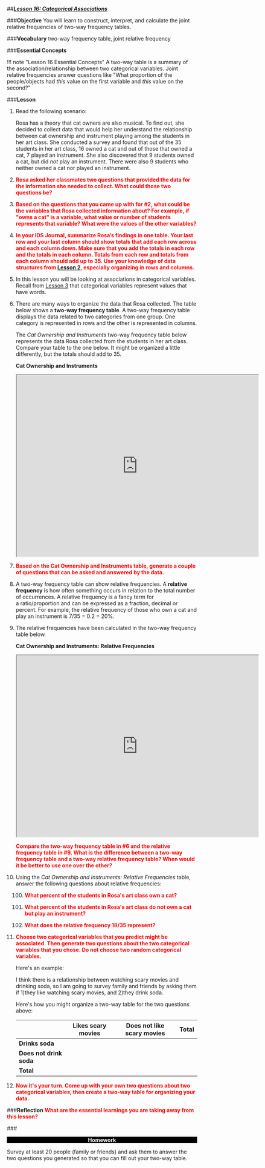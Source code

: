 ##***<u>Lesson 16: Categorical Associations</u>***

###**Objective**
You will learn to construct, interpret, and calculate the joint relative frequencies of two-way frequency
tables.

###**Vocabulary**
two-way frequency table, joint relative frequency


###**Essential Concepts**

!!! note "Lesson 16 Essential Concepts"
    A two-way table is a summary of the association/relationship between two
    categorical variables. Joint relative frequencies answer questions like "What proportion of the
    people/objects had *this* value on the first variable and *this* value on the second?"
                                                                
###**Lesson**
1. Read the following scenario:

    Rosa has a theory that cat owners are also musical. To find out, she decided to
    collect data that would help her understand the relationship between cat
    ownership and instrument playing among the students in her art class. She
    conducted a survey and found that out of the 35 students in her art class, 16
    owned a cat and out of those that owned a cat, 7 played an instrument. She also
    discovered that 9 students owned a cat, but did *not* play an instrument. There were also 9
    students who neither owned a cat nor played an instrument.

2. <strong style="color: red;">Rosa asked her classmates two questions that provided the data for the information she needed to collect. What could those two questions be?</strong>

3. <strong style="color: red;">Based on the questions that you came up with for #2, what could be the variables that Rosa collected information about? For example, if "owns a cat" is a variable, what value or number of students represents that variable? What were the values of the other variables?</strong>

4. <strong style="color: red;">In your IDS Journal, summarize Rosa’s findings in one table. Your last row and your last column should show totals that add each row across and each column down. Make sure that you add the totals in each row and the totals in each column. Totals from each row and totals from each column should add up to 35. Use your knowledge of data structures from [Lesson 2](lesson2.md), especially organizing in rows
and columns.</strong>

5. In this lesson you will be looking at associations in categorical variables. Recall from [Lesson 3](lesson3.md) that categorical variables represent values that have words.

6. There are many ways to organize the data that Rosa collected. The table below shows a **two-way frequency table**. A two-way frequency table displays the data related to two categories from one group. One category is represented in rows and the other is represented in columns.

    The *Cat Ownership and Instruments* two-way frequency table below represents the
data Rosa collected from the students in her art class. Compare your table to the one below. It might be organized a little differently, but the totals should add to 35.

    **Cat Ownership and Instruments**

    <iframe src="https://drive.google.com/file/d/1VeE8SwZsYXPu7Qbetx-njpmgi-ZrIV6m/preview" width="640" height="480"></iframe>

7. <strong style="color: red;">Based on the Cat Ownership and Instruments table, generate a couple of questions that can be asked and answered by the data.</strong>

8. A two-way frequency table can show relative frequencies. A **relative frequency** is how often something occurs in relation to the total number of occurrences. A relative frequency is a fancy term for a ratio/proportion and can be expressed as a fraction, decimal or percent. For example, the relative frequency of those who own a cat and play an instrument is 7/35 = 0.2 = 20%.


9. The relative frequencies have been calculated in the two-way frequency table below.

  
    **Cat Ownership and Instruments: Relative Frequencies**

    
    <iframe src="https://drive.google.com/file/d/1oPTd6zovX8K41Rf3z87rd51gt0YOxOC_/preview" width="640" height="480"></iframe>


    <strong style="color: red;">Compare the two-way frequency table in #6 and the relative frequency table in #9. What is the difference between a two-way frequency table and a two-way relative frequency table?  When would it be better to use one over the other?</strong>
    

10. Using the *Cat Ownership and Instruments: Relative Frequencies* table, answer the following questions about relative frequencies:

    100. <strong style="color: red;">What percent of the students in Rosa's art class own a cat?</strong>

    100. <strong style="color: red;">What percent of the students in Rosa's art class do not own a cat but play an instrument?</strong>

    100. <strong style="color: red;">What does the **relative frequency** 18/35 represent?</strong>


11. <strong style="color: red;">Choose two categorical variables that you predict might be
associated. Then generate two questions about the two categorical variables that you chose. Do not choose two random categorical
variables.</strong> 

    Here's an example:

    I think there is a relationship between watching scary movies and drinking soda, so I am going to survey family and friends by asking them if 1)they like watching scary movies, and 2)they drink soda.

    Here's how you might organize a two-way table for the two questions above:

    |  | **Likes scary movies** | **Does not like scary movies** | **Total** |
    | ------------ | ------------- | ------------ | ------------ |
    | **Drinks soda** |  |  |  |
    | **Does not drink soda** |  |  |  |
    | **Total** |  |  |  |


12. <strong style="color: red;">Now it's your turn. Come up with your own two questions about two categorical variables, then create a two-way table for organizing your data.</strong>


###**Reflection**
<strong style="color: red;">What are the essential learnings you are taking away from this lesson?</strong> 
     

###<p style="background: black; color: white; text-align: center;">**Homework**</p>

Survey at least 20 people (family or friends) and ask them to answer the two questions you generated so that you can fill out your two-way table.